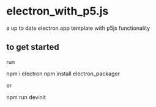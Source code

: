 # electron_with_p5.js
a up to date electron app template with p5js functionality

## to get started
run 

npm i electron
npm install electron_packager

or

npm run devinit